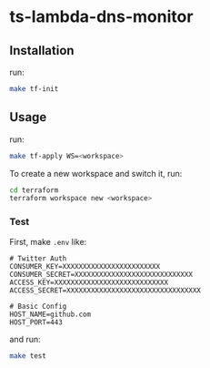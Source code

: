 # ts-lambda-dns-monitor

## Installation

run:

```sh
make tf-init
```

## Usage

run:

```sh
make tf-apply WS=<workspace>
```

To create a new workspace and switch it, run:

```sh
cd terraform
terraform workspace new <workspace>
```

### Test

First, make `.env` like:

```.env
# Twitter Auth
CONSUMER_KEY=XXXXXXXXXXXXXXXXXXXXXXXX
CONSUMER_SECRET=XXXXXXXXXXXXXXXXXXXXXXXXXXXXX
ACCESS_KEY=XXXXXXXXXXXXXXXXXXXXXXXXXXXX
ACCESS_SECRET=XXXXXXXXXXXXXXXXXXXXXXXXXXXXXXXXX

# Basic Config
HOST_NAME=github.com
HOST_PORT=443
```

and run:

```sh
make test
```
